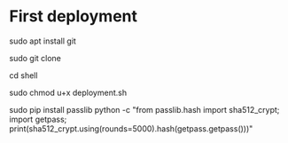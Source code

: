 # First deployment

sudo apt install git

sudo git clone

cd shell

sudo chmod u+x deployment.sh

sudo pip install passlib
python -c "from passlib.hash import sha512_crypt; import getpass; print(sha512_crypt.using(rounds=5000).hash(getpass.getpass()))"
